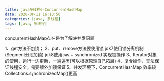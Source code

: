```yaml
---
title: java多线程6-ConcurrentHashMap
date: 2020-08-11 16:10:50
categories: [java, 多线程]  
tags: [java, 多线程]
---
```


concurrentHashMap存在是为了解决并发问题

1、get方法不加锁；
2、put、remove方法要使用锁
jdk7使用锁分离机制(Segment分段加锁)
jdk8使用cas + synchronized 实现锁操作
3、Iterator对象的使用，运行一边更新，一遍遍历(可以根据原理自己拓展)
4、复合操作，无法保证线程安全，需要额外加锁保证
5、并发环境下，ConcurrentHashMap 效率较Collections.synchronizedMap()更高